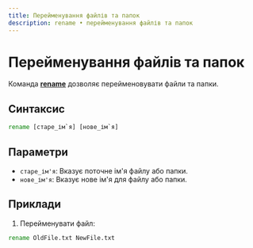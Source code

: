 ```yaml
---
title: Перейменування файлів та папок
description: rename • перейменування файлів та папок
---
```


# Перейменування файлів та папок

Команда **[rename](https://docs.microsoft.com/en-us/windows-server/administration/windows-commands/rename 'Microsoft Dosc')** дозволяє перейменовувати файли та папки.

## Синтаксис

```cmd
rename [старе_ім`я] [нове_ім`я]
```

## Параметри

- `старе_ім'я`: Вказує поточне ім'я файлу або папки.
- `нове_ім'я`: Вказує нове ім'я для файлу або папки.

## Приклади

1. Перейменувати файл:

```cmd
rename OldFile.txt NewFile.txt
```
